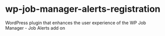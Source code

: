 # wp-job-manager-alerts-registration
WordPress plugin that enhances the user experience of the WP Job Manager - Job Alerts add on
